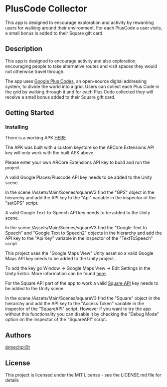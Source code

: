 # PlusCode Collector

This app is designed to encourage exploration and activity by rewarding users for walking around their environment. For each PlusCode a user visits, a small bonus is added to their Square gift card.

## Description

This app is designed to encourage activity and also exploration, encouraging people to take alternative routes and visit spaces they would not otherwise travel through.

The app uses [Google Plus Codes](https://maps.google.com/pluscodes/), an open-source digital addressing system, to divide the world into a grid. Users can collect each Plus Code in the grid by walking through it and for each Plus Code collected they will receive a small bonus added to their Square gift card.

## Getting Started

### Installing

There is a working APK [HERE](https://drive.google.com/file/d/1dM-4XXmpMviFivdRLV4_dr20D6tNsdCO/view?usp=sharing)

The APK was built with a custom keystore so the ARCore Extensions API key will only work with the built APK above.

Please enter your own ARCore Extensions API key to build and run the project.

A valid Google Places/Pluscode API key needs to be added to the Unity scene.

In the scene /Assets/Main/Scenes/squareV3 find the "GPS" object in the hierarchy and add the API key to the "Api" variable in the inspector of the "setGPS" script.

A valid Google Text-to-Speech API key needs to be added to the Unity scene.

In the scene /Assets/Main/Scenes/squareV3 find the "Google Text to Speech" and "Google Text to Speech2" objects in the hierarchy and add the API key to the "Api Key" variable in the inspector of the "TextToSpeech" script.

This project uses the "Google Maps View" Unity asset so a valid Google Maps API key needs to be added to the Unity project.

To add the key go Window -> Google Maps View -> Edit Settings in the Unity Editor. More information can be found [here](https://docs.ninevastudios.com/#/unity-plugins/google-maps?id=_3-set-the-api-key-in-unity-project-settings).

For the Square API part of the app to work a valid [Square API](https://developer.squareup.com/) key needs to be added to the Unity scene.

In the scene /Assets/Main/Scenes/squareV3 find the "Square" object in the hierarchy and add the API key to the "Access Token" variable in the inspector of the "SquareAPI" script. However if you want to try the app without this functionality you can disable it by checking the "Debug Mode" option on the inspector of the "SquareAPI" script.

## Authors

[@mechpil0t](https://twitter.com/mechpil0t)

## License

This project is licensed under the MIT License - see the LICENSE.md file for details

